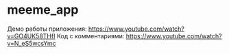 # meeme_app

Демо работы приложения: https://www.youtube.com/watch?v=GO4UK58THfI
Код с комментариями: https://www.youtube.com/watch?v=N_eS5wcsYmc
